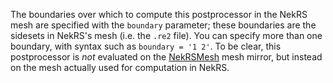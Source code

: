 The boundaries over which to compute this postprocessor in
the NekRS mesh are specified with the `boundary` parameter; these boundaries
are the sidesets in NekRS's mesh (i.e. the `.re2` file).
You can specify more than one boundary, with syntax such as
`boundary = '1 2'`.
To be clear, this postprocessor is *not* evaluated on the
[NekRSMesh](/mesh/NekRSMesh.md) mesh mirror, but instead on the mesh actually
used for computation in NekRS.
